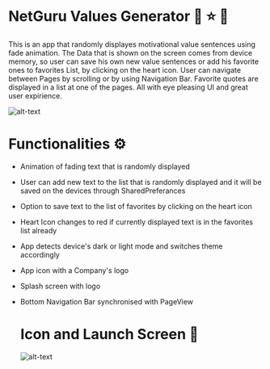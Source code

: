 # NetGuru Values Generator :muscle: :star: :rocket:
This is an app that randomly displayes motivational value sentences using fade animation.  The Data that is shown on the screen comes from device memory, so user can save his own new value sentences or add his favorite ones to favorites List, by clicking on the heart icon. User can navigate between Pages by scrolling or by using Navigation Bar. Favorite quotes are displayed in a list at one of the pages. All with eye pleasing UI and great user expirience.

![alt-text](https://github.com/ptuzinek/netguru_value_generator/blob/master/NetGuruValues.gif)

  
  # Functionalities :gear: 
- Animation of fading text that is randomly displayed
- User can add new text to the list that is randomly displayed and it will be saved on the devices through SharedPreferances
- Option to save text to the list of favorites by clicking on the heart icon
- Heart Icon changes to red if currently displayed text is in the favorites list already
- App detects device's dark or light mode and switches theme accordingly 
- App icon with a Company's logo
- Splash screen with logo
- Bottom Navigation Bar synchronised with PageView  
  
  # Icon and Launch Screen :rocket:  
    ![alt-text](https://github.com/ptuzinek/netguru_value_generator/blob/master/NetGuruLaunch.gif)

  
    


